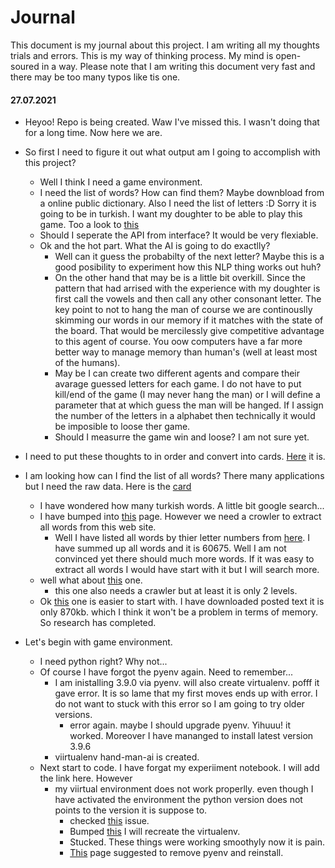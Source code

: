 # Journal

This document is my journal about this project. I am writing all my thoughts trials and errors. This is my way of thinking process. My mind is open-soured in a way. Please note that I am writing this document very fast and there may be too many typos like tis one.

#### 27.07.2021

- Heyoo! Repo is being created. Waw I've missed this. I wasn't doing that for a long time. Now here we are.
- So first I need to figure it out what output am I going to accomplish with this project?
  - Well I think I need a game environment.
  - I need the list of words? How can find them? Maybe downbload from a online public dictionary. Also I need the list of letters :D Sorry it is going to be in turkish. I want my doughter to be able to play this game. Too a look to [this](https://sozluk.gov.tr)
  - Should I seperate the API from interface? It would be very flexiable.
  - Ok and the hot part. What the AI is going to do exactlly?
    - Well can it guess the probabilty of the next letter? Maybe this is a good posibility to experiment how this NLP thing works out huh?
    - On the other hand that may be is a little bit overkill. Since the pattern that had arrised with the experience with my doughter is first call the vowels and then call any other consonant letter. The key point to not to hang the man of course we are continouslly skimming our words in our memory if it matches with the state of the board. That would be mercilessly give competitive advantage to this agent of course. You oow computers have a far more better way to manage memory than human's (well at least most of the humans).
    - May be I can create two different agents and compare their avarage guessed letters for each game. I do not have to put kill/end of the game (I may never hang the man) or I will define a parameter that at which guess the man will be hanged. If I assign the number of the letters in a alphabet then technically it would be imposible to loose ther game.
    - Should I measurre the game win and loose? I am not sure yet.
- I need to put these thoughts to in order and convert into cards. [Here](https://github.com/hakanonal/hang-man-ai/projects/1) it is.

- I am looking how can I find the list of all words? There many applications but I need the raw data. Here is the [card](https://github.com/hakanonal/hang-man-ai/projects/1#card-65714026)

  - I have wondered how many turkish words. A little bit google search...
  - I have bumped into [this](https://www.kelimetre.com/kelime-listeleri) page. However we need a crowler to extract all words from this web site.
    - Well I have listed all words by thier letter numbers from [here](https://www.kelimetre.com/harf-sayisina-gore-kelimeler). I have summed up all words and it is 60675. Well I am not convinced yet there should much more words. If it was easy to extract all words I would have start with it but I will search more.
  - well what about [this](https://tr.wiktionary.org/wiki/Vikisözlük:Sözcük_listesi) one.
    - this one also needs a crawler but at least it is only 2 levels.
  - Ok [this](https://github.com/CanNuhlar/Turkce-Kelime-Listesi) one is easier to start with. I have downloaded posted text it is only 870kb. which I think it won't be a problem in terms of memory. So research has completed.

- Let's begin with game environment.
  - I need python right? Why not...
  - Of course I have forgot the pyenv again. Need to remember...
    - I am inistalling 3.9.0 via pyenv. will also create virtualenv. pofff it gave error. It is so lame that my first moves ends up with error. I do not want to stuck with this error so I am going to try older versions.
      - error again. maybe I should upgrade pyenv. Yihuuu! it worked. Moreover I have mananged to install latest version 3.9.6
    - viirtualenv hand-man-ai is created.
  - Next start to code. I have forgat my experiiment notebook. I will add the link here. However
    - my viirtual environment does not work properlly. even though I have activated the environment the python version does not points to the version it is suppose to.
      - checked [this](https://github.com/pyenv/pyenv-virtualenv/issues/343) issue.
      - Bumped [this](https://stackoverflow.com/questions/56462518/virtualenv-with-pyenv-gives-wrong-python-version) I will recreate the virtualenv.
      - Stucked. These things were working smoothyly now it is pain.
      - [This](https://github.com/pyenv/pyenv/issues/1342) page suggested to remove pyenv and reinstall.
